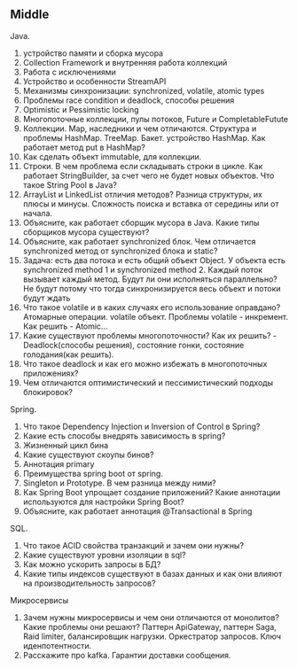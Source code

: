 ## Middle

Java.

1. устройство памяти и сборка мусора
2. Collection Framework и внутренняя работа коллекций
3. Работа с исключениями
4. Устройство и особенности StreamAPI
5. Механизмы синхронизации: synchronized, volatile, atomic types
6. Проблемы race condition и deadlock, способы решения
7. Optimistic и Pessimistic locking
8. Многопоточные коллекции, пулы потоков, Future и CompletableFutute
9. Коллекции. Map, наследники и чем отличаются.
   Структура и проблемы HashMap. TreeMap. Бакет. устройство HashMap. Как
   работает метод put в HashMap?
10. Как сделать объект immutable, для коллекции.
11. Строки. В чем проблема если складывать строки в цикле. Как работает
    StringBuilder, за счет чего не будет новых объектов. Что такое String Pool в
    Java?
12. ArrayList и LinkedList отличия методов? Разница структуры, их плюсы и
    минусы.
    Сложность поиска и вставка от середины или от начала.
13. Объясните, как работает сборщик мусора в Java. Какие типы сборщиков мусора
    существуют?
14. Объясните, как работает synchronized блок. Чем отличается synchronized метод
    от synchronized блока и static?
15. Задача: есть два потока и есть общий объект Object. У объекта есть
    synchronized method 1 и synchronized method 2. Каждый поток вызывает каждый
    метод. Будут ли они исполняться параллельно? Не будут потому что тогда
    синхронизируется весь объект и потоки будут ждать
16. Что такое volatile и в каких случаях его использование оправдано? Атомарные
    операции. volatile объект. Проблемы volatile - инкремент. Как решить -
    Atomic...
17. Какие существуют проблемы многопоточности? Как их решить? - Deadlock(способы
    решения), состояние гонки, состояние голодания(как решить).
18. Что такое deadlock и как его можно избежать в многопоточных приложениях?
19. Чем отличаются оптимистический и пессимистический подходы блокировок?

Spring.

1. Что такое Dependency Injection и Inversion of Control в Spring?
2. Какие есть способы внедрять зависимость в spring?
3. Жизненный цикл бина
4. Какие существуют скоупы бинов?
5. Аннотация primary
6. Преимущества spring boot от spring.
7. Singleton и Prototype. В чем разница между ними?
8. Как Spring Boot упрощает создание приложений? Какие аннотации используются
   для настройки Spring Boot?
9. Объясните, как работает аннотация @Transactional в Spring

SQL.

1. Что такое ACID свойства транзакций и зачем они нужны?
2. Какие существуют уровни изоляции в sql?
3. Как можно ускорить запросы в БД?
4. Какие типы индексов существуют в базах данных и как они влияют на
   производительность запросов?

Микросервисы

1. Зачем нужны микросервисы и чем они отличаются от монолитов? Какие проблемы
   они решают? Паттерн ApiGateway, паттерн Saga, Raid limiter, балансировщик
   нагрузки. Оркестратор запросов. Ключ иденпотентности.
2. Расскажите про kafka. Гарантии доставки сообщения.
